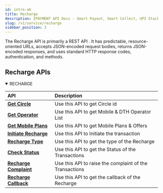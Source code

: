 ```yaml
---
id: intro-ab
title: Recharge
description: IPAYMENT API Docs - Smart Payout, Smart Collect, UPI Stack, Validation Suite
slug: /v1/service/recharge
sidebar_position: 3
---
```


<p>The Recharge API is primarily a REST API . It has predictable, resource-oriented URLs, accepts JSON-encoded request bodies, returns JSON-encoded responses, and uses standard HTTP response codes, authentication, and methods.</p>

## Recharge APIs

<details open>
<summary> RECHARGE</summary>

| API                                                                           | Description                                     |
| :---------------------------------------------------------------------------- | :---------------------------------------------- |
| <a href="/docs/v1/service/recharge/circles">**Get Circle**</a> | Use this API to get Circle id  |
| <a href="/docs/v1/service/recharge/operators">**Get Operator**</a>| Use this API to get Mobile & DTH Operator List  |
| <a href="/docs/v1/service/recharge/mobile/plan">**Get Mobile Plans**</a> | Use this API to get Mobile Plans & Offers |
| <a href="/docs/v1/service/recharge/initiate">**Initiate Recharge**</a>| Use this API to Initiate the transaction        |
| <a href="/docs/v1/service/recharge/recharge-type">**Recharge Type**</a> | Use this API to get the type of the Recharge  |
| <a href="/docs/v1/service/recharge/status">**Check Status**</a>| Use this API to get the Status of the Transactions  |
| <a href="/docs/v1/service/recharge/complaint">**Recharge Complaint**</a> | Use this API to raise the complaint of the Transactions  |
| <a href="/docs/v1/api/callbacks/recharge/doopay">**Recharge Callback**</a> | Use this API to get the callback of the Recharge    |

</details>